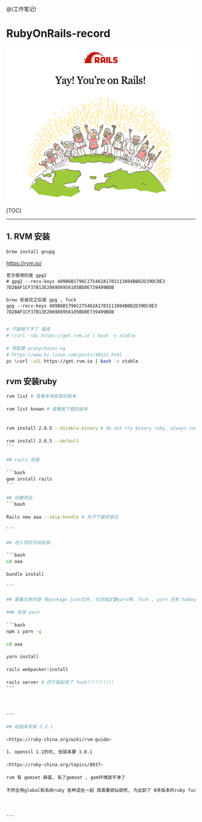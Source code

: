 @(工作笔记)

# RubyOnRails-record

![Alt text](./1593417984993.png)

[TOC]

---

## 1. RVM 安装

```bash
brew install gnupg 
```

https://rvm.io/

```
官方使用的是 gpg2
# gpg2 --recv-keys 409B6B1796C275462A1703113804BB82D39DC0E3 7D2BAF1CF37B13E2069D6956105BD0E739499BDB

brew 安装完之后是 gpg , fuck
gpg --recv-keys 409B6B1796C275462A1703113804BB82D39DC0E3 7D2BAF1CF37B13E2069D6956105BD0E739499BDB

```

```bash

# 不翻墙下不了 蛋疼
# \curl -sSL https://get.rvm.io | bash -s stable

# 得配置 proxychains-ng
# https://www.hi-linux.com/posts/48321.html
pc \curl -sSL https://get.rvm.io | bash -s stable

```

## rvm 安装ruby

````bash
rvm list # 查看本地安装的版本

rvm list known # 查看能下载的版本


rvm install 2.6.5 --disable-binary # do not try binary ruby, always compile

rvm install 2.6.5 --default
```

## rails 安装

```bash
gem install rails
```

## 创建项目
```bash

Rails new aaa --skip-bundle # 先不下载安装包

```

## 进入项目开始安装

```bash
cd aaa

bundle install

```

## 最最坑爹的是 有package.json文件, 也没指定要yarn啊, fuck , yarn 还和 hadoop的yarn 重名了, 导致一直报错fuck!!!!!!!

### 安装 yarn

```bash
npm i yarn -g

cd aaa

yarn install

rails webpacker:install

rails server # 终于跑起来了 fuck!!!!!!!!!!
```



---

## 低版本安装 2.2.1

<https://ruby-china.org/wiki/rvm-guide>

1. openssl 1.1的坑, 低版本要 1.0.1

<https://ruby-china.org/topics/8937>

rvm 有 gemset 麻蛋, 有了gemset , gem环境就干净了

不然全用global和系统ruby 各种混在一起 简直要欲仙欲死, 为此卸了 N多版本的ruby fuck



---



